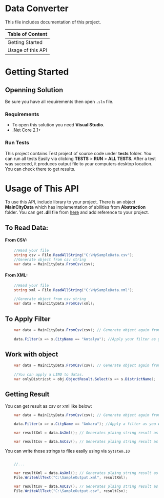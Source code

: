 # Data Converter
This file includes documentation of this project.

| Table of Content |
| --- |
| Getting Started |
| Usage of this API |


# Getting Started

## Openning Solution
Be sure you have all requirements then open `.sln` file.
### Requirements
- To open this solution you need **Visual Studio**.
- .Net Core 2.1+

### Run Tests
This project contains Test project of source code under **tests** folder.
You can run all tests Easily via clicking **TESTS** > **RUN** > **ALL TESTS**. 
After a test was succeed, it produces output file to your computers desktop location. You can check there to get results.

# Usage of This API
To use this API, include library to your project. There is an object **MainCityData** which has implementation of abilities from **Abstraction** folder.
You can get **.dll** file from [here](https://github.com/caferakman/DataConverter/releases/latest) and add reference to your project.

## To Read Data:

#### From CSV:
```csharp
	//Read your file
	string csv = File.ReadAllString("C:\MySampleData.csv");
	//Generate object from csv string
	var data = MainCityData.FromCsv(csv);
```

#### From XML:
```csharp
	//Read your file
	string xml = File.ReadAllString("C:\MySampleData.xml");
	
	//Generate object from csv string
	var data = MainCityData.FromCsv(xml);
```

## To Apply Filter

```csharp
	var data = MainCityData.FromCsv(csv); // Generate object again from csv or xml
	
	data.Filter(x => x.CityName == "Antalya"); //Apply your filter as you wish with 
```

## Work with object


```csharp
	var data = MainCityData.FromCsv(csv); // Generate object again from csv or xml
	
	//You can apply a LINQ to datas.
	var onlyDistricst = obj.ObjectResult.Select(s => s.DistrictName);
```

## Getting Result
You can get result as csv or xml like below:
```csharp
	var data = MainCityData.FromCsv(csv); // Generate object again from csv or xml
	
	data.Filter(x => x.CityName == "Ankara"); //Apply a filter as you wish

	var resultXml = data.AsXml(); // Generates plaing string result as Xml format

	var resultCsv = data.AsCsv(); // Generates plaing string result as Csv format
```

You can write those strings to files easily using via `Sytstem.IO`

```csharp

	//...

	var resultXml = data.AsXml(); // Generates plaing string result as Xml format
	File.WriteAllText("C:\SampleOutput.xml", resultXml);

	var resultCsv = data.AsCsv(); // Generates plaing string result as Csv format
	File.WriteAllText("C:\SampleOutput.csv", resultCsv);
```
